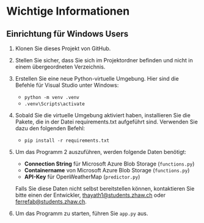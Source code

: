 # Wichtige Informationen

## Einrichtung für Windows Users

1. Klonen Sie dieses Projekt von GitHub.
2. Stellen Sie sicher, dass Sie sich im Projektordner befinden und nicht in einem übergeordneten Verzeichnis.
3. Erstellen Sie eine neue Python-virtuelle Umgebung. Hier sind die Befehle für Visual Studio unter Windows:
    - `python -m venv .venv`
    - `.venv\Scripts\activate`
4. Sobald Sie die virtuelle Umgebung aktiviert haben, installieren Sie die Pakete, die in der Datei requirements.txt aufgeführt sind. Verwenden Sie dazu den folgenden Befehl:
    - `pip install -r requirements.txt`

5. Um das Programm 2 auszuführen, werden folgende Daten benötigt:
    - **Connection String** für Microsoft Azure Blob Storage (`functions.py`)
    - **Containername** von Microsoft Azure Blob Storage (`functions.py`)
    - **API-Key** für OpenWeatherMap (`predictor.py`)
    
    Falls Sie diese Daten nicht selbst bereitstellen können, kontaktieren Sie bitte einen der Entwickler, thayath1@students.zhaw.ch oder ferrefab@students.zhaw.ch.
6. Um das Programm zu starten, führen Sie `app.py` aus.